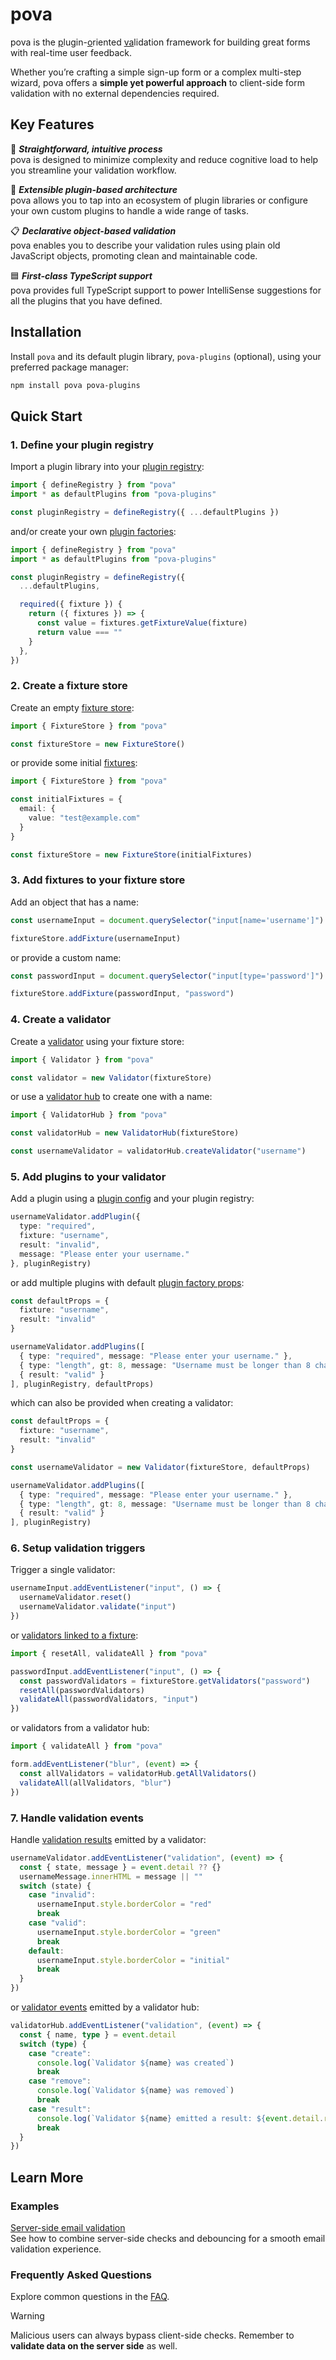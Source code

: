 # pova

pova is the <ins>p</ins>lugin-<ins>o</ins>riented <ins>va</ins>lidation framework for building great forms with real-time user feedback.

Whether you’re crafting a simple sign-up form or a complex multi-step wizard, pova offers a **simple yet powerful approach** to client-side form validation with no external dependencies required.

## Key Features

🎯 ***Straightforward, intuitive process***\
pova is designed to minimize complexity and reduce cognitive load to help you streamline your validation workflow.

🔌 ***Extensible plugin-based architecture***\
pova allows you to tap into an ecosystem of plugin libraries or configure your own custom plugins to handle a wide range of tasks.

📋 ***Declarative object-based validation***\
pova enables you to describe your validation rules using plain old JavaScript objects, promoting clean and maintainable code.

🟦 ***First-class TypeScript support***\
pova provides full TypeScript support to power IntelliSense suggestions for all the plugins that you have defined.

## Installation

Install `pova` and its default plugin library, `pova-plugins` (optional), using your preferred package manager:

```bash
npm install pova pova-plugins
```

## Quick Start

### 1. Define your plugin registry

Import a plugin library into your [plugin registry](docs/faq.md#plugin-registry):

```typescript
import { defineRegistry } from "pova"
import * as defaultPlugins from "pova-plugins"

const pluginRegistry = defineRegistry({ ...defaultPlugins })
```

and/or create your own [plugin factories](docs/faq.md#plugin-factory):

```typescript
import { defineRegistry } from "pova"
import * as defaultPlugins from "pova-plugins"

const pluginRegistry = defineRegistry({
  ...defaultPlugins,

  required({ fixture }) {
    return ({ fixtures }) => {
      const value = fixtures.getFixtureValue(fixture)
      return value === ""
    }
  },
})
```

### 2. Create a fixture store

Create an empty [fixture store](docs/faq.md#fixture-store):

```typescript
import { FixtureStore } from "pova"

const fixtureStore = new FixtureStore()
```

or provide some initial [fixtures](docs/faq.md#fixture):

```typescript
import { FixtureStore } from "pova"

const initialFixtures = {
  email: {
    value: "test@example.com"
  }
}

const fixtureStore = new FixtureStore(initialFixtures)
```

### 3. Add fixtures to your fixture store

Add an object that has a name:

```typescript
const usernameInput = document.querySelector("input[name='username']")

fixtureStore.addFixture(usernameInput)
```

or provide a custom name:

```typescript
const passwordInput = document.querySelector("input[type='password']")

fixtureStore.addFixture(passwordInput, "password")
```

### 4. Create a validator

Create a [validator](docs/faq.md#validator) using your fixture store:

```typescript
import { Validator } from "pova"

const validator = new Validator(fixtureStore)
```

or use a [validator hub](docs/faq.md#validator-hub) to create one with a name:

```typescript
import { ValidatorHub } from "pova"

const validatorHub = new ValidatorHub(fixtureStore)

const usernameValidator = validatorHub.createValidator("username")
```

### 5. Add plugins to your validator

Add a plugin using a [plugin config](docs/faq.md#plugin-config) and your plugin registry:

```typescript
usernameValidator.addPlugin({
  type: "required",
  fixture: "username",
  result: "invalid",
  message: "Please enter your username."
}, pluginRegistry)
```

or add multiple plugins with default [plugin factory props](docs/faq.md#plugin-factory-props):

```typescript
const defaultProps = {
  fixture: "username",
  result: "invalid"
}

usernameValidator.addPlugins([
  { type: "required", message: "Please enter your username." },
  { type: "length", gt: 8, message: "Username must be longer than 8 characters." },
  { result: "valid" }
], pluginRegistry, defaultProps)
```

which can also be provided when creating a validator:

```typescript
const defaultProps = {
  fixture: "username",
  result: "invalid"
}

const usernameValidator = new Validator(fixtureStore, defaultProps)

usernameValidator.addPlugins([
  { type: "required", message: "Please enter your username." },
  { type: "length", gt: 8, message: "Username must be longer than 8 characters." },
  { result: "valid" }
], pluginRegistry)
```

### 6. Setup validation triggers

Trigger a single validator:

```typescript
usernameInput.addEventListener("input", () => {
  usernameValidator.reset()
  usernameValidator.validate("input")
})
```

or [validators linked to a fixture](docs/faq.md#validators-linked-to-fixtures):

```typescript
import { resetAll, validateAll } from "pova"

passwordInput.addEventListener("input", () => {
  const passwordValidators = fixtureStore.getValidators("password")
  resetAll(passwordValidators)
  validateAll(passwordValidators, "input")
})
```

or validators from a validator hub:

```typescript
import { validateAll } from "pova"

form.addEventListener("blur", (event) => {
  const allValidators = validatorHub.getAllValidators()
  validateAll(allValidators, "blur")
})
```

### 7. Handle validation events

Handle [validation results](docs/faq.md#validation-result) emitted by a validator:

```typescript
usernameValidator.addEventListener("validation", (event) => {
  const { state, message } = event.detail ?? {}
  usernameMessage.innerHTML = message || ""
  switch (state) {
    case "invalid":
      usernameInput.style.borderColor = "red"
      break
    case "valid":
      usernameInput.style.borderColor = "green"
      break
    default:
      usernameInput.style.borderColor = "initial"
      break
  }
})
```

or [validator events](docs/faq.md#validator-event) emitted by a validator hub:

```typescript
validatorHub.addEventListener("validation", (event) => {
  const { name, type } = event.detail
  switch (type) {
    case "create":
      console.log(`Validator ${name} was created`)
      break
    case "remove":
      console.log(`Validator ${name} was removed`)
      break
    case "result":
      console.log(`Validator ${name} emitted a result: ${event.detail.result}`)
      break
  }
})
```

## Learn More

### Examples

[Server-side email validation](docs/examples/01-server-side-email-validation.md)\
See how to combine server-side checks and debouncing for a smooth email validation experience.

### Frequently Asked Questions

Explore common questions in the [FAQ](docs/faq.md).

> [!WARNING]
>
> Malicious users can always bypass client-side checks. Remember to **validate data on the server side** as well.
